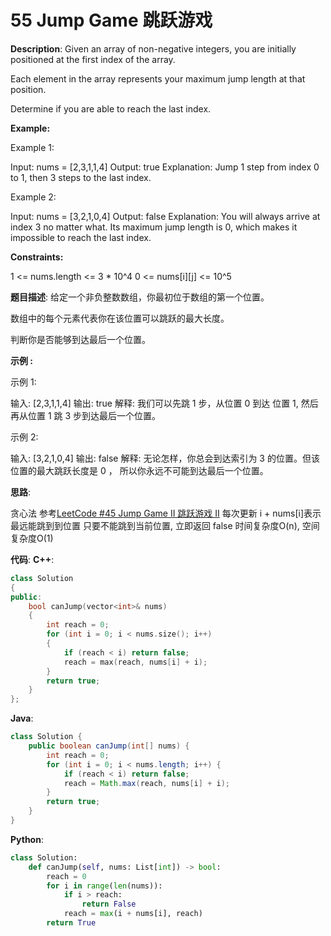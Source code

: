 # 55 Jump Game 跳跃游戏

__Description__:
Given an array of non-negative integers, you are initially positioned at the first index of the array.

Each element in the array represents your maximum jump length at that position.

Determine if you are able to reach the last index.

__Example:__

Example 1:

Input: nums = [2,3,1,1,4]
Output: true
Explanation: Jump 1 step from index 0 to 1, then 3 steps to the last index.

Example 2:

Input: nums = [3,2,1,0,4]
Output: false
Explanation: You will always arrive at index 3 no matter what. Its maximum jump length is 0, which makes it impossible to reach the last index.

__Constraints:__

1 <= nums.length <= 3 * 10^4
0 <= nums[i][j] <= 10^5

__题目描述__:
给定一个非负整数数组，你最初位于数组的第一个位置。

数组中的每个元素代表你在该位置可以跳跃的最大长度。

判断你是否能够到达最后一个位置。

__示例 :__

示例 1:

输入: [2,3,1,1,4]
输出: true
解释: 我们可以先跳 1 步，从位置 0 到达 位置 1, 然后再从位置 1 跳 3 步到达最后一个位置。

示例 2:

输入: [3,2,1,0,4]
输出: false
解释: 无论怎样，你总会到达索引为 3 的位置。但该位置的最大跳跃长度是 0 ， 所以你永远不可能到达最后一个位置。

__思路__:

贪心法
参考[LeetCode #45 Jump Game II 跳跃游戏 II](https://www.jianshu.com/p/6fa9af3500e1)
每次更新 i + nums[i]表示最远能跳到到位置
只要不能跳到当前位置, 立即返回 false
时间复杂度O(n), 空间复杂度O(1)

__代码__:
__C++__:

```C++
class Solution 
{
public:
    bool canJump(vector<int>& nums) 
    {
        int reach = 0;
        for (int i = 0; i < nums.size(); i++) 
        {
            if (reach < i) return false;
            reach = max(reach, nums[i] + i);
        }
        return true;
    }
};
```

__Java__:

```Java
class Solution {
    public boolean canJump(int[] nums) {
        int reach = 0;
        for (int i = 0; i < nums.length; i++) {
            if (reach < i) return false;
            reach = Math.max(reach, nums[i] + i);
        }
        return true;
    }
}
```

__Python__:

```Python
class Solution:
    def canJump(self, nums: List[int]) -> bool:
        reach = 0
        for i in range(len(nums)):
            if i > reach:
                return False
            reach = max(i + nums[i], reach)
        return True
```
